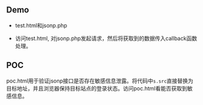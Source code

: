 ## Demo

- test.html和jsonp.php

* 访问test.html, 对jsonp.php发起请求，然后将获取到的数据传入callback函数处理。

## POC

poc.html用于验证jsonp接口是否存在敏感信息泄露。将代码中`s.src`直接替换为目标地址，并且浏览器保持目标站点的登录状态。访问poc.html看能否获取到敏感信息。